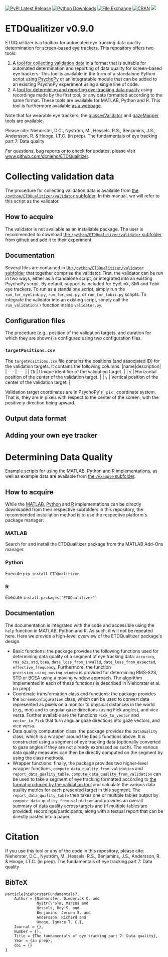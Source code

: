 [![PyPI Latest Release](https://img.shields.io/pypi/v/ETDQualitizer.svg)](https://pypi.org/project/ETDQualitizer/)
[![Python Downloads](https://static.pepy.tech/badge/ETDQualitizer)](https://pepy.tech/project/ETDQualitizer)
[![File Exchange](https://www.mathworks.com/matlabcentral/images/matlab-file-exchange.svg)](https://se.mathworks.com/matlabcentral/fileexchange/181328-etdqualitizer)
[![CRAN](https://www.r-pkg.org/badges/version/ETDQualitizer?color=green)](https://cran.r-project.org/package=ETDQualitizer)
[![](http://cranlogs.r-pkg.org/badges/grand-total/ETDQualitizer?color=green)](https://cran.r-project.org/package=ETDQualitizer)

# ETDQualitizer v0.9.0
ETDQualitizer is a toolbox for automated eye tracking data quality determination for screen-based eye trackers. This repository offers two tools:
1. A [tool for collecting validation data](#collecting-validation-data) in a format that is suitable for automated determination and reporting of data quality for screen-based eye trackers. This tool is available in the form of a standalone Python script using [PsychoPy](https://www.psychopy.org/) or an integratable module that can be added to an exisiting PsychoPy experiment using a single line of code.
2. A [tool for determining and reporting eye-tracking data quality](#determining-data-quality) using recordings made by the first tool, or any data formatted according to the same format. These tools are available for MATLAB, Python and R. This tool is furthermore available [as a webpage](https://dcnieho.github.io/ETDQualitizer/).

Note that for wearable eye trackers, the [glassesValidator](https://github.com/dcnieho/glassesValidator) and [gazeMapper](https://github.com/dcnieho/gazeMapper) tools are available.

Please cite:
Niehorster, D.C., Nyström, M., Hessels, R.S., Benjamins, J.S., Andersson, R. & Hooge, I.T.C. (in prep). The fundamentals of eye tracking part 7: Data quality

For questions, bug reports or to check for updates, please visit
www.github.com/dcnieho/ETDQualitizer.

# Collecting validation data
The procedure for collecting validation data is available from [the `/python/ETDQualitizer/validator` subfolder](/python/ETDQualitizer/validator). In this manual, we will refer to this script as the validator.

## How to acquire
The validator is not available as an installable package. The user is recommended to download [the `/python/ETDQualitizer/validator` subfolder](/python/ETDQualitizer/validator) from github and add it to their experiment.

## Documentation
Several files are contained in [the `/python/ETDQualitizer/validator` subfolder](/python/ETDQualitizer/validator) that together comprise the validator. First, the validator can be run in two ways, either as a standalone script, or integrated into an existing PsychoPy script. By default, support is included for EyeLink, SMI and Tobii eye trackers. To run as a standalone script, simply run the `run_for_eyelink.py`, `run_for_smi.py`, or `run_for_tobii.py` scripts. To integrate the validator into an existing script, simply call the `run_validation()` function inside `validator.py`.

## Configuration files
The procedure (e.g., position of the validation targets, and duration for which they are shown) is configured using two configuration files.

### `targetPositions.csv`
The `targetPositions.csv` file contains the positions (and associated ID) for the validation targets. It contains the following columns:
|name|description|
| --- | --- |
| `ID` | Unique identifier of the validation target. |
| `x` | Horizontal position of the center of the validation target. |
| `y` | Vertical position of the center of the validation target. |

Validation target coordinates are in PsychoPy's `'pix'` coordinate system. That is, they are in pixels with respect to the center of the screen, with the positive y direction being upward.

## Output data format

## Adding your own eye tracker


# Determining Data Quality
Example scripts for using the MATLAB, Python and R implementations, as well as example data are available from [the `/example` subfolder](/example).

## How to acquire
While the [MATLAB](/matlab), [Python](/python/ETDQualitizer) and [R](/r/ETDQualitizer) implementations can be directly downloaded from their respective subfolders in this repository, the recommended installation method is to use the respective platform's package manager:
### MATLAB
Search for and install the ETDQualitizer package from the MATLAB Add-Ons manager.
### Python
Execute `pip install ETDQualitizer`
### R
Execute `install.packages("ETDQualitizer")`

## Documentation
The documentation is integrated with the code and accessible using the `help` function in MATLAB, Python and R. As such, it will not be repeated here. Here we provide a high-level overview of the ETDQualitizer package's design.
- Basic functions: the package provides the following functions used for determining data quality of a segment of eye tracking data: `accuracy`, `rms_s2s`, `std`, `bcea`, `data_loss_from_invalid`, `data_loss_from_expected`, `effective_frequency`. Furthermore, the function `precision_using_moving_window` is provided for determining RMS-S2S, STD or BCEA using a moving window approach. The algorithm implemented in each of these functions is described in Niehorster et al. (in prep).
- Coordinate transformation class and functions: the package provides the `ScreenConfiguration` class, which can be used to convert data represented as pixels on a monitor to physical distances in the world (e.g., mm) and to angular gaze directions (using Fick angles), and vice-versa. Further available are the functions `Fick_to_vector` and `vector_to_Fick` that turn angular gaze directions into gaze vectors, and vice versa.
- Data quality computation class: the package provides the `DataQuality` class, which is a wrapper around the basic functions above. It is constructed using a segment of eye tracking data (optionally converted to gaze angles if they are not already expressed as such). The various data quality measures can then be directly computed on the segment by using the class methods.
- Wrapper functions: finally, the package provides two higher-level wrapper functions, `compute_data_quality_from_validation` and `report_data_quality_table`. `compute_data_quality_from_validation` can be used to take a segment of eye tracking formatted according to [the format produced by the validation tool](#output-data-format) and calculate the various data quality metrics for each presented target in this segment. The `report_data_quality_table` then takes one or multiple tables output by `compute_data_quality_from_validation` and provides an overall summary of data quality across targets and (if multiple tables are provided) recordings/participants, along with a textual report that can be directly pasted into a paper.

# Citation
If you use this tool or any of the code in this repository, please cite:<br>
Niehorster, D.C., Nyström, M., Hessels, R.S., Benjamins, J.S., Andersson, R. & Hooge, I.T.C. (in prep). The fundamentals of eye tracking part 7: Data quality

## BibTeX
```latex
@article{niehorsterFundamentals7,
    Author = {Niehorster, Diederick C. and
              Nystr{\"o}m, Marcus and
              Hessels, Roy S. and
              Benjamins, Jeroen S. and
              Andersson, Richard and
              Hooge, Ignace T. C.},
    Journal = {},
    Number = {},
    Title = {The fundamentals of eye tracking part 7: Data quality},
    Year = {in prep},
    doi = {}
}
